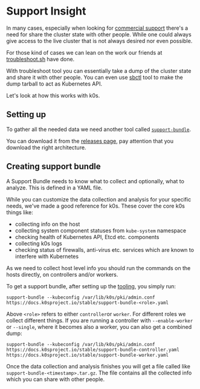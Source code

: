 # Support Insight

In many cases, especially when looking for [commercial support](commercial-support.md) there's a need for share the cluster state with other people.
While one could always give access to the live cluster that is not always desired nor even possible.

For those kind of cases we can lean on the work our friends at [troubleshoot.sh](https://troubleshoot.sh) have done.

With troubleshoot tool you can essentially take a dump of the cluster state and share it with other people. You can even use [sbctl](https://github.com/replicatedhq/sbctl) tool to make the dump tarball to act as Kubernetes API.

Let's look at how this works with k0s.

## Setting up

To gather all the needed data we need another tool called [`support-bundle`](https://troubleshoot.sh/docs/support-bundle/introduction/).

You can download it from the [releases page](https://github.com/replicatedhq/troubleshoot/releases), pay attention that you download the right architecture.

## Creating support bundle

A Support Bundle needs to know what to collect and optionally, what to analyze. This is defined in a YAML file.

While you can customize the data collection and analysis for your specific needs, we've made a good reference for k0s. These cover the core k0s things like:

- collecting info on the host
- collecting system component statuses from `kube-system` namespace
- checking health of Kubernetes API, Etcd etc. components
- collecting k0s logs
- checking status of firewalls, anti-virus etc. services which are known to interfere with Kubernetes

As we need to collect host level info you should run the commands on the hosts directly, on controllers and/or workers.

To get a support bundle, after setting up the [tooling](#setting-up), you simply run:

```shell
support-bundle --kubeconfig /var/lib/k0s/pki/admin.conf https://docs.k0sproject.io/stable/support-bundle-<role>.yaml
```

Above `<role>` refers to either `controller`or `worker`. For different roles we collect different things. If you are running a controller with `--enable-worker` or `--single`, where it becomes also a worker, you can also get a combined dump:

```shell
support-bundle --kubeconfig /var/lib/k0s/pki/admin.conf https://docs.k0sproject.io/stable/support-bundle-controller.yaml https://docs.k0sproject.io/stable/support-bundle-worker.yaml
```

Once the data collection and analysis finishes you will get a file called like `support-bundle-<timestamp>.tar.gz`. The file contains all the collected info which you can share with other people.
